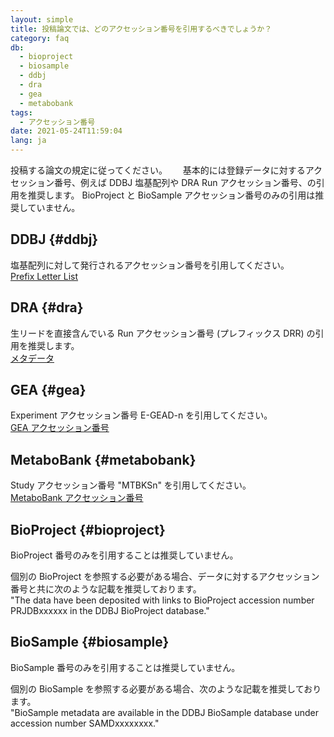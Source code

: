 ```yaml
---
layout: simple
title: 投稿論文では、どのアクセッション番号を引用するべきでしょうか？
category: faq
db:
  - bioproject
  - biosample
  - ddbj
  - dra
  - gea
  - metabobank
tags: 
  - アクセッション番号
date: 2021-05-24T11:59:04
lang: ja
---
```


投稿する論文の規定に従ってください。　　
基本的には登録データに対するアクセッション番号、例えば DDBJ 塩基配列や DRA Run アクセッション番号、の引用を推奨します。
BioProject と BioSample アクセッション番号のみの引用は推奨していません。

## DDBJ {#ddbj}

塩基配列に対して発行されるアクセッション番号を引用してください。  
[Prefix Letter List](/prefix.html)

## DRA {#dra}

生リードを直接含んでいる Run アクセッション番号 (プレフィックス DRR) の引用を推奨します。  
[メタデータ](/dra/metadata.html)

## GEA {#gea}

Experiment アクセッション番号 E-GEAD-n を引用してください。  
[GEA アクセッション番号](/gea/overview.html#acc)

## MetaboBank {#metabobank}

Study アクセッション番号 "MTBKSn" を引用してください。  
[MetaboBank アクセッション番号](/metabobank/submission.html#accession)

## BioProject {#bioproject}

BioProject 番号のみを引用することは推奨していません。  

個別の BioProject を参照する必要がある場合、データに対するアクセッション番号と共に次のような記載を推奨しております。  
"The data have been deposited with links to BioProject accession number PRJDBxxxxxx in the DDBJ BioProject database."

## BioSample {#biosample}

BioSample 番号のみを引用することは推奨していません。  

個別の BioSample を参照する必要がある場合、次のような記載を推奨しております。  
"BioSample metadata are available in the DDBJ BioSample database under accession number SAMDxxxxxxxx."